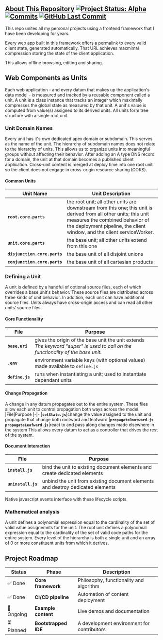 ## [About This Repository](https://github.com/EJAugust/EJAugust) [![Project Status: Alpha](https://img.shields.io/badge/Project%20Status-Alpha-orange)](https://www.repostatus.org/#alpha) [![Commits](https://img.shields.io/github/commit-activity/t/EJAugust/EJAugust)](https://github.com/your-username/your-repo) [![GitHub Last Commit](https://img.shields.io/github/last-commit/EJAugust/EJAugust)](https://github.com/EJAugust/EJAugust)
This repo unites all my personal projects using a frontend framework that I have been developing for years.

Every web app built in this framework offers a permalink to every valid client state, generated automatically. That URL achieves maxmimal compression storing the state of the client application.

This allows offline browsing, editing and sharing.

## Web Components as Units
Each web application - and every datum that makes up the application's data model - is measured and tracked by a reusable component called a unit. A unit is a class instance that tracks an integer which maximally compresses the global state as measured by that unit. A unit's value is computed from value(s) assigned to its derived units. All units form tree structure with a single root unit.

### Unit Domain Names
Every unit has it's own dedicated apex domain or subdomain. This serves as the name of the unit. The hierarchy of subdomain names does not relate to the hierarchy of units. This allows us to organize units into meaningful groups without affecting their behavior. After adding an A type DNS record for a domain, the unit at that domain becomes a published client application. Cross-unit content is merged at deploy time into one root unit so the client does not engage in cross-origin resource sharing (CORS).

#### Common Units
|Unit Name|Unit Description
|-|-
|**`root.core.parts`**|the root unit; all other units are downstream from this one; this unit is derived from all other units; this unit measures the combined behavior of the deployment pipeline, the client window, and the client serviceWorker.
|**`unit.core.parts`**|the base unit; all other units extend from this one
|**`disjunction.core.parts`**|the base unit of all disjoint unions
|**`conjunction.core.parts`**|the base unit of all cartesian products

### Defining a Unit
A unit is defined by a handful of optional source files, each of which overrides a base unit's behavior. These source files are distributed across three kinds of unit behavior. In addition, each unit can have additional source files. Units always have cross-origin access and can read all other units' source files.

#### Core Functionality
|File|Purpose
|-|-
|**`base.uri`**|gives the origin of the base unit the unit extends<br>*The keyword "super" is used to call on the functionality of the base unit.*
|**`.env`**|environment variable keys (with optional values) made available to `define.js`
|**`define.js`**|runs when instantiating a unit; used to instantiate dependant units

#### Change Propagation
A change in any datum propagates out to the entire system. These files allow each unit to control propagation both ways across the model.
|File|Purpose
|-|-
|**`setState.js`**|change the value assigned to the unit and propagate that change both rootward and leafward
|**`propagateRootward.js`**<br>**`propagateLeafward.js`**|react to and pass along changes made elsewhere in the system
This allows every datum to act as a controller that drives the rest of the system.

#### Document Interaction
|File|Purpose
|-|-
|**`install.js`**|bind the unit to existing document elements and create dedicated elements
|**`uninstall.js`**|unbind the unit from existing document elements and destroy dedicated elements

Native javascript events interface with these lifecycle scripts.

### Mathematical analysis
A unit defines a polynomial expression equal to the cardinality of the set of valid value assignemnts for the unit. The root unit defines a polynomial expression equal to the cardinality of the set of valid code paths for the entire system. Every level of the hierarchy is both a single unit and an array of 0 or more constituent units from which it derives.

## Project Roadmap
|Status|Phase|Description
|-|-|-
|✅ Done|**Core framework**|Philosophy, functionality and algorithm
|✅ Done|**CI/CD pipeline**|Automation of content deployment
|🔄 Ongoing|**Example content**|Live demos and documentation
|⏳ Planned|**Bootstrapped IDE**|A development environment for contributors